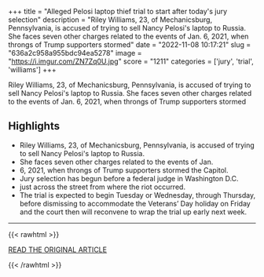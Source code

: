 +++
title = "Alleged Pelosi laptop thief trial to start after today's jury selection"
description = "Riley Williams, 23, of Mechanicsburg, Pennsylvania, is accused of trying to sell Nancy Pelosi's laptop to Russia. She faces seven other charges related to the events of Jan. 6, 2021, when throngs of Trump supporters stormed"
date = "2022-11-08 10:17:21"
slug = "636a2c958a955bdc94ea5278"
image = "https://i.imgur.com/ZN7Zq0U.jpg"
score = "1211"
categories = ['jury', 'trial', 'williams']
+++

Riley Williams, 23, of Mechanicsburg, Pennsylvania, is accused of trying to sell Nancy Pelosi's laptop to Russia. She faces seven other charges related to the events of Jan. 6, 2021, when throngs of Trump supporters stormed

## Highlights

- Riley Williams, 23, of Mechanicsburg, Pennsylvania, is accused of trying to sell Nancy Pelosi's laptop to Russia.
- She faces seven other charges related to the events of Jan.
- 6, 2021, when throngs of Trump supporters stormed the Capitol.
- Jury selection has begun before a federal judge in Washington D.C.
- just across the street from where the riot occurred.
- The trial is expected to begin Tuesday or Wednesday, through Thursday, before dismissing to accommodate the Veterans’ Day holiday on Friday and the court then will reconvene to wrap the trial up early next week.

---

{{< rawhtml >}}
  <p class="article-category">
    <a target="_blank" href="https://www.pennlive.com/news/2022/11/trial-begins-for-mechanicsburg-woman-accused-of-stealing-pelosis-laptop-in-capitol-riot.html">READ THE ORIGINAL ARTICLE</a>
  </p>
{{< /rawhtml >}}
